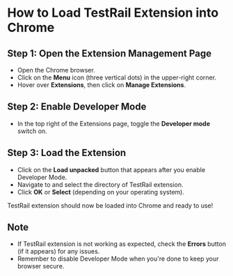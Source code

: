 # How to Load TestRail Extension into Chrome

## Step 1: Open the Extension Management Page
- Open the Chrome browser.
- Click on the **Menu** icon (three vertical dots) in the upper-right corner.
- Hover over **Extensions**, then click on **Manage Extensions**.

## Step 2: Enable Developer Mode
- In the top right of the Extensions page, toggle the **Developer mode** switch on.

## Step 3: Load the Extension
- Click on the **Load unpacked** button that appears after you enable Developer Mode.
- Navigate to and select the directory of TestRail extension.
- Click **OK** or **Select** (depending on your operating system).

TestRail extension should now be loaded into Chrome and ready to use!

## Note
- If TestRail extension is not working as expected, check the **Errors** button (if it appears) for any issues.
- Remember to disable Developer Mode when you're done to keep your browser secure.

